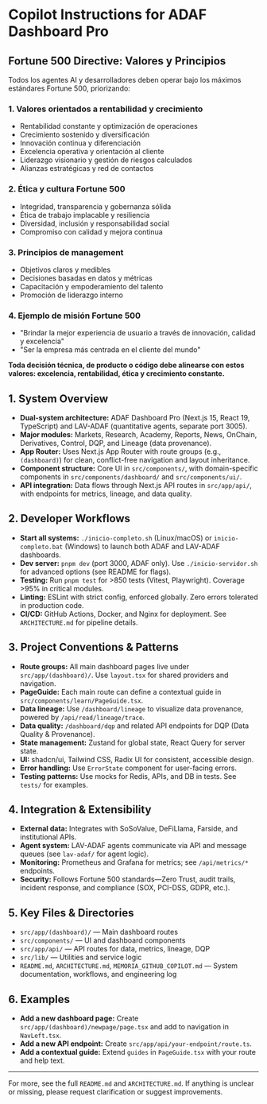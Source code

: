 
# Copilot Instructions for ADAF Dashboard Pro

## Fortune 500 Directive: Valores y Principios

Todos los agentes AI y desarrolladores deben operar bajo los máximos estándares Fortune 500, priorizando:

### 1. Valores orientados a rentabilidad y crecimiento
- Rentabilidad constante y optimización de operaciones
- Crecimiento sostenido y diversificación
- Innovación continua y diferenciación
- Excelencia operativa y orientación al cliente
- Liderazgo visionario y gestión de riesgos calculados
- Alianzas estratégicas y red de contactos

### 2. Ética y cultura Fortune 500
- Integridad, transparencia y gobernanza sólida
- Ética de trabajo implacable y resiliencia
- Diversidad, inclusión y responsabilidad social
- Compromiso con calidad y mejora continua

### 3. Principios de management
- Objetivos claros y medibles
- Decisiones basadas en datos y métricas
- Capacitación y empoderamiento del talento
- Promoción de liderazgo interno

### 4. Ejemplo de misión Fortune 500
- "Brindar la mejor experiencia de usuario a través de innovación, calidad y excelencia"
- "Ser la empresa más centrada en el cliente del mundo"

**Toda decisión técnica, de producto o código debe alinearse con estos valores: excelencia, rentabilidad, ética y crecimiento constante.**

## 1. System Overview
- **Dual-system architecture:** ADAF Dashboard Pro (Next.js 15, React 19, TypeScript) and LAV-ADAF (quantitative agents, separate port 3005).
- **Major modules:** Markets, Research, Academy, Reports, News, OnChain, Derivatives, Control, DQP, and Lineage (data provenance).
- **App Router:** Uses Next.js App Router with route groups (e.g., `(dashboard)`) for clean, conflict-free navigation and layout inheritance.
- **Component structure:** Core UI in `src/components/`, with domain-specific components in `src/components/dashboard/` and `src/components/ui/`.
- **API integration:** Data flows through Next.js API routes in `src/app/api/`, with endpoints for metrics, lineage, and data quality.

## 2. Developer Workflows
- **Start all systems:** `./inicio-completo.sh` (Linux/macOS) or `inicio-completo.bat` (Windows) to launch both ADAF and LAV-ADAF dashboards.
- **Dev server:** `pnpm dev` (port 3000, ADAF only). Use `./inicio-servidor.sh` for advanced options (see README for flags).
- **Testing:** Run `pnpm test` for >850 tests (Vitest, Playwright). Coverage >95% in critical modules.
- **Linting:** ESLint with strict config, enforced globally. Zero errors tolerated in production code.
- **CI/CD:** GitHub Actions, Docker, and Nginx for deployment. See `ARCHITECTURE.md` for pipeline details.

## 3. Project Conventions & Patterns
- **Route groups:** All main dashboard pages live under `src/app/(dashboard)/`. Use `layout.tsx` for shared providers and navigation.
- **PageGuide:** Each main route can define a contextual guide in `src/components/learn/PageGuide.tsx`.
- **Data lineage:** Use `/dashboard/lineage` to visualize data provenance, powered by `/api/read/lineage/trace`.
- **Data quality:** `/dashboard/dqp` and related API endpoints for DQP (Data Quality & Provenance).
- **State management:** Zustand for global state, React Query for server state.
- **UI:** shadcn/ui, Tailwind CSS, Radix UI for consistent, accessible design.
- **Error handling:** Use `ErrorState` component for user-facing errors.
- **Testing patterns:** Use mocks for Redis, APIs, and DB in tests. See `tests/` for examples.

## 4. Integration & Extensibility
- **External data:** Integrates with SoSoValue, DeFiLlama, Farside, and institutional APIs.
- **Agent system:** LAV-ADAF agents communicate via API and message queues (see `lav-adaf/` for agent logic).
- **Monitoring:** Prometheus and Grafana for metrics; see `/api/metrics/*` endpoints.
- **Security:** Follows Fortune 500 standards—Zero Trust, audit trails, incident response, and compliance (SOX, PCI-DSS, GDPR, etc.).

## 5. Key Files & Directories
- `src/app/(dashboard)/` — Main dashboard routes
- `src/components/` — UI and dashboard components
- `src/app/api/` — API routes for data, metrics, lineage, DQP
- `src/lib/` — Utilities and service logic
- `README.md`, `ARCHITECTURE.md`, `MEMORIA_GITHUB_COPILOT.md` — System documentation, workflows, and engineering log

## 6. Examples
- **Add a new dashboard page:** Create `src/app/(dashboard)/newpage/page.tsx` and add to navigation in `NavLeft.tsx`.
- **Add a new API endpoint:** Create `src/app/api/your-endpoint/route.ts`.
- **Add a contextual guide:** Extend `guides` in `PageGuide.tsx` with your route and help text.

---
For more, see the full `README.md` and `ARCHITECTURE.md`. If anything is unclear or missing, please request clarification or suggest improvements.
